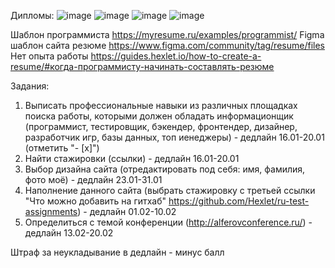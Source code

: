 Дипломы:
![image](https://github.com/sxdmatheww/6sem/assets/97594112/2b0ec171-9dc2-437c-a545-4fd9f36acafd)
![image](https://github.com/sxdmatheww/6sem/assets/97594112/056e40d8-f0ec-49d2-ac1d-333314ceb966)
![image](https://github.com/sxdmatheww/6sem/assets/97594112/8040aef1-b3a7-4211-8ae6-f8bdeb3623a4)
![image](https://github.com/sxdmatheww/6sem/assets/97594112/459f6326-ef2b-4f43-8bdb-2b4eea267a63)


Шаблон программиста https://myresume.ru/examples/programmist/ 
Figma шаблон сайта резюме https://www.figma.com/community/tag/resume/files
Нет опыта работы https://guides.hexlet.io/how-to-create-a-resume/#когда-программисту-начинать-составлять-резюме 

Задания:
1) Выписать профессиональные навыки из различных площадках поиска работы, которыми должен обладать информационщик (программист, тестировщик, бэкендер, фронтендер, дизайнер, разработчик игр, базы данных, топ иенеджеры) - дедлайн 16.01-20.01
(отметить "- [x]")
2) Найти стажировки (ссылки) - дедлайн 16.01-20.01
3) Выбор дизайна сайта (отредактировать под себя: имя, фамилия, фото моё) - дедлайн 23.01-31.01
4) Наполнение данного сайта (выбрать стажировку с третьей ссылки "Что можно добавить на гитхаб" https://github.com/Hexlet/ru-test-assignments) - дедлайн 01.02-10.02
5) Определиться с темой конференции (http://alferovconference.ru/) - дедлайн 13.02-20.02

Штраф за неукладывание в дедлайн - минус балл
